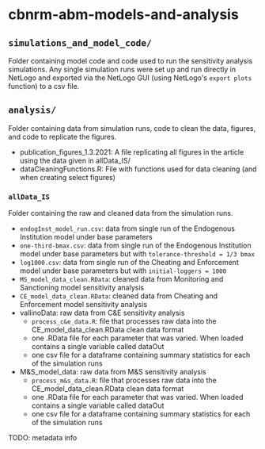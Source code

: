 # cbnrm-abm-models-and-analysis

## `simulations_and_model_code/`
Folder containing model code and code used to run the sensitivity analysis simulations. Any single simulation runs were set up and run directly in NetLogo and exported via the NetLogo GUI (using NetLogo's `export plots` function) to a csv file. 

## `analysis/` 
Folder containing data from simulation runs, code to clean the data, figures, and code to replicate the figures. 

- publication_figures_1.3.2021: A file replicating all figures in the article using the data given in allData_IS/
- dataCleaningFunctions.R: File with functions used for data cleaning (and when creating select figures) 

### `allData_IS`
Folder containing the raw and cleaned data from the simulation runs. 

- `endogInst_model_run.csv`: data from single run of the Endogenous Institution model under base parameters
- `one-third-bmax.csv`: data from single run of the Endogenous Institution model under base parameters but with `tolerance-threshold = 1/3 bmax`
- `log1000.csv`: data from single run of the Cheating and Enforcement model under base parameters but with `initial-loggers = 1000`
- `MS_model_data_clean.RData`: cleaned data from Monitoring and Sanctioning model sensitivity analysis 
- `CE_model_data_clean.RData`: cleaned data from Cheating and Enforcement model sensitivity analysis 
- vallinoData: raw data from C&E sensitivity analysis
   - `process_c&e_data.R`: file that processes raw data into the CE_model_data_clean.RData clean data format 
   - one .RData file for each parameter that was varied. When loaded contains a single variable called dataOut
   - one csv file for a dataframe containing summary statistics for each of the simulation runs
- M&S_model_data: raw data from M&S sensitivity analysis
   - `process_m&s_data.R`: file that processes raw data into the CE_model_data_clean.RData clean data format 
   - one .RData file for each parameter that was varied. When loaded contains a single variable called dataOut
   - one csv file for a dataframe containing summary statistics for each of the simulation runs




TODO: metadata info 

